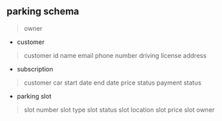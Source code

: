 ## parking schema
 > owner 

- customer 
 > customer id
 > name
 > email
 > phone number
 > driving license
 > address 

- subscription 
 > customer 
 > car 
 > start date
 > end date
 > price
 > status
 > payment status 

- parking slot 
 > slot number
 > slot type 
 > slot status 
 > slot location 
 > slot price 
 > slot owner 
